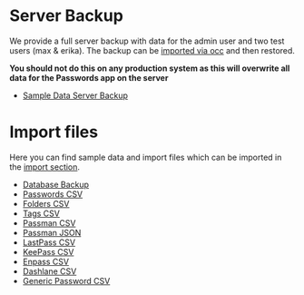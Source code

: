 # Server Backup
We provide a full server backup with data for the admin user and two test users (max & erika).
The backup can be [imported via occ](../../Administrators/Backups#exporting-importing-backups) and then restored.

**You should not do this on any production system as this will overwrite all data for the Passwords app on the server**

- [Sample Data Server Backup](../_files/SampleDataBackup.json.gz)

# Import files
Here you can find sample data and import files which can be imported in the [import section](http://localhost/index.php/apps/passwords#/backup/import).

- [Database Backup](../_files/SamplePasswords.json)
- [Passwords CSV](../_files/Passwords.csv)
- [Folders CSV](../_files/Folders.csv)
- [Tags CSV](../_files/Tags.csv)
- [Passman CSV](../_files/Passman.csv)
- [Passman JSON](../_files/Passman.json)
- [LastPass CSV](../_files/LastPass.csv)
- [KeePass CSV](../_files/KeePass.csv)
- [Enpass CSV](../_files/Enpass.csv)
- [Dashlane CSV](../_files/DashlaneExport.csv)
- [Generic Password CSV](../_files/PasswordList.csv)